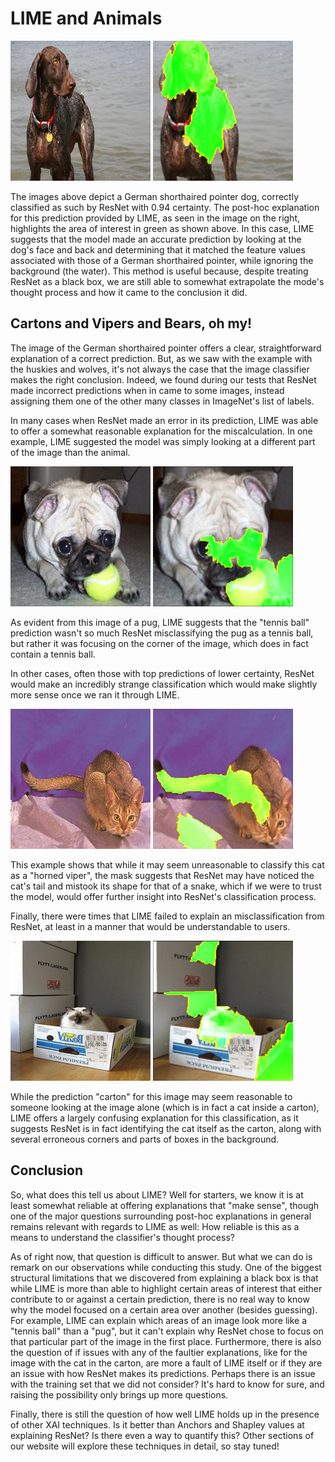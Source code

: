 # LIME and Animals

![An image of a German shorthaired pointer, predicted as such by ResNet](/img/lime/german_shorthaired-79.jpg)
![ResNet prediction explained by LIME](/img/lime/german_shorthaired-79-lime.jpg)

The images above depict a German shorthaired pointer dog, correctly classified as such by ResNet with 0.94 certainty. The post-hoc explanation for this prediction provided by LIME, as seen in the image on the right, highlights the area of interest in green as shown above. In this case, LIME suggests that the model made an accurate prediction by looking at the dog's face and back and determining that it matched the feature values associated with those of a German shorthaired pointer, while ignoring the background (the water). This method is useful because, despite treating ResNet as a black box, we are still able to somewhat extrapolate the mode's thought process and how it came to the conclusion it did.

## Cartons and Vipers and Bears, oh my!

The image of the German shorthaired pointer offers a clear, straightforward explanation of a correct prediction. But, as we saw with the example with the huskies and wolves, it's not always the case that the image classifier makes the right conclusion. Indeed, we found during our tests that ResNet made incorrect predictions when in came to some images, instead assigning them one of the other many classes in ImageNet's list of labels.

In many cases when ResNet made an error in its prediction, LIME was able to offer a somewhat reasonable explanation for the miscalculation. In one example, LIME suggested the model was simply looking at a different part of the image than the animal.

![An image of a pug, predicted to be a tennis with 0.59 certainty](/img/lime/pug-192.jpg)
![ResNet prediction explained by LIME](/img/lime/pug-192-lime.jpg)

As evident from this image of a pug, LIME suggests that the "tennis ball" prediction wasn't so much ResNet misclassifying the pug as a tennis ball, but rather it was focusing on the corner of the image, which does in fact contain a tennis ball.

In other cases, often those with top predictions of lower certainty, ResNet would make an incredibly strange classification which would make slightly more sense once we ran it through LIME.

![An image of an Abyssinian cat, predicted to be a horned viper with 0.21 certainty](/img/lime/abyssinian-3.jpg)
![ResNet prediction explained by LIME](/img/lime/abyssinian-3-lime.jpg)

This example shows that while it may seem unreasonable to classify this cat as a "horned viper", the mask suggests that ResNet may have noticed the cat's tail and mistook its shape for that of a snake, which if we were to trust the model, would offer further insight into ResNet's classification process.

Finally, there were times that LIME failed to explain an misclassification from ResNet, at least in a manner that would be understandable to users.

![An image of an Birman cat, predicted to be a carton with 0.64 certainty](/img/lime/birman-16.jpg)
![ResNet prediction explained by LIME](/img/lime/birman-16-lime.jpg)

While the prediction "carton" for this image may seem reasonable to someone looking at the image alone (which is in fact a cat inside a carton), LIME offers a largely confusing explanation for this classification, as it suggests ResNet is in fact identifying the cat itself as the carton, along with several erroneous corners and parts of boxes in the background.

## Conclusion

So, what does this tell us about LIME? Well for starters, we know it is at least somewhat reliable at offering explanations that "make sense", though one of the major questions surrounding post-hoc explanations in general remains relevant with regards to LIME as well: How reliable is this as a means to understand the classifier's thought process?

As of right now, that question is difficult to answer. But what we can do is remark on our observations while conducting this study. One of the biggest structural limitations that we discovered from explaining a black box is that while LIME is more than able to highlight certain areas of interest that either contribute to or against a certain prediction, there is no real way to know why the model focused on a certain area over another (besides guessing). For example, LIME can explain which areas of an image look more like a "tennis ball" than a "pug", but it can't explain why ResNet chose to focus on that particular part of the image in the first place. Furthermore, there is also the question of if issues with any of the faultier explanations, like for the image with the cat in the carton, are more a fault of LIME itself or if they are an issue with how ResNet makes its predictions. Perhaps there is an issue with the training set that we did not consider? It's hard to know for sure, and raising the possibility only brings up more questions.

Finally, there is still the question of how well LIME holds up in the presence of other XAI techniques. Is it better than Anchors and Shapley values at explaining ResNet? Is there even a way to quantify this? Other sections of our website will explore these techniques in detail, so stay tuned!
